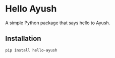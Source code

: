 # Hello Ayush

A simple Python package that says hello to Ayush.

## Installation

```bash
pip install hello-ayush
